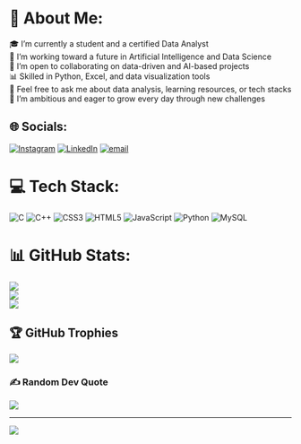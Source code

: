 # 💫 About Me:<br>
🎓 I’m currently a student and a certified Data Analyst<br>
🧠 I’m working toward a future in Artificial Intelligence and Data Science<br>
🤝 I’m open to collaborating on data-driven and AI-based projects<br>
📊 Skilled in Python, Excel, and data visualization tools<br>
💬 Feel free to ask me about data analysis, learning resources, or tech stacks<br>
🚀 I’m ambitious and eager to grow every day through new challenges<br>




## 🌐 Socials:
[![Instagram](https://img.shields.io/badge/Instagram-%23E4405F.svg?logo=Instagram&logoColor=white)](https://instagram.com/raheel_hassan73) [![LinkedIn](https://img.shields.io/badge/LinkedIn-%230077B5.svg?logo=linkedin&logoColor=white)](https://linkedin.com/in/raheel-hassan) [![email](https://img.shields.io/badge/Email-D14836?logo=gmail&logoColor=white)](mailto:raheelhassanwork@gmail.com) 

# 💻 Tech Stack:
![C](https://img.shields.io/badge/c-%2300599C.svg?style=for-the-badge&logo=c&logoColor=white) ![C++](https://img.shields.io/badge/c++-%2300599C.svg?style=for-the-badge&logo=c%2B%2B&logoColor=white) ![CSS3](https://img.shields.io/badge/css3-%231572B6.svg?style=for-the-badge&logo=css3&logoColor=white) ![HTML5](https://img.shields.io/badge/html5-%23E34F26.svg?style=for-the-badge&logo=html5&logoColor=white) ![JavaScript](https://img.shields.io/badge/javascript-%23323330.svg?style=for-the-badge&logo=javascript&logoColor=%23F7DF1E) ![Python](https://img.shields.io/badge/python-3670A0?style=for-the-badge&logo=python&logoColor=ffdd54) ![MySQL](https://img.shields.io/badge/mysql-4479A1.svg?style=for-the-badge&logo=mysql&logoColor=white)
# 📊 GitHub Stats:
![](https://github-readme-stats.vercel.app/api?username=RAHEEL-HASSAN-WORK&theme=dark&hide_border=true&include_all_commits=true&count_private=false)<br/>
![](https://nirzak-streak-stats.vercel.app/?user=RAHEEL-HASSAN-WORK&theme=dark&hide_border=true)<br/>
![](https://github-readme-stats.vercel.app/api/top-langs/?username=RAHEEL-HASSAN-WORK&theme=dark&hide_border=true&include_all_commits=true&count_private=false&layout=compact)

## 🏆 GitHub Trophies
![](https://github-profile-trophy.vercel.app/?username=RAHEEL-HASSAN-WORK&theme=radical&no-frame=false&no-bg=true&margin-w=4)

### ✍️ Random Dev Quote
![](https://quotes-github-readme.vercel.app/api?type=horizontal&theme=radical)

---
[![](https://visitcount.itsvg.in/api?id=RAHEEL-HASSAN-WORK&icon=0&color=0)](https://visitcount.itsvg.in)

<!-- Proudly created with GPRM ( https://gprm.itsvg.in ) -->
